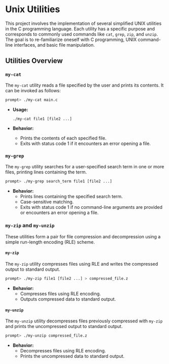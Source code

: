 # Unix Utilities

This project involves the implementation of several simplified UNIX utilities in the C programming language. Each utility has a specific purpose and corresponds to commonly used commands like `cat`, `grep`, `zip`, and `unzip`. The goal is to re-familiarize oneself with C programming, UNIX command-line interfaces, and basic file manipulation.

## Utilities Overview

### `my-cat`

The `my-cat` utility reads a file specified by the user and prints its contents. It can be invoked as follows:

```bash
prompt> ./my-cat main.c
```

- **Usage:**
  ```bash
  ./my-cat file1 [file2 ...]
  ```

- **Behavior:**
  - Prints the contents of each specified file.
  - Exits with status code 1 if it encounters an error opening a file.

### `my-grep`

The `my-grep` utility searches for a user-specified search term in one or more files, printing lines containing the term.

```bash
prompt> ./my-grep search_term file1 [file2 ...]
```

- **Behavior:**
  - Prints lines containing the specified search term.
  - Case-sensitive matching.
  - Exits with status code 1 if no command-line arguments are provided or encounters an error opening a file.

### `my-zip` and `my-unzip`

These utilities form a pair for file compression and decompression using a simple run-length encoding (RLE) scheme.

#### `my-zip`

The `my-zip` utility compresses files using RLE and writes the compressed output to standard output.

```bash
prompt> ./my-zip file1 [file2 ...] > compressed_file.z
```

- **Behavior:**
  - Compresses files using RLE encoding.
  - Outputs compressed data to standard output.

#### `my-unzip`

The `my-unzip` utility decompresses files previously compressed with `my-zip` and prints the uncompressed output to standard output.

```bash
prompt> ./my-unzip compressed_file.z
```

- **Behavior:**
  - Decompresses files using RLE encoding.
  - Prints the uncompressed data to standard output.

